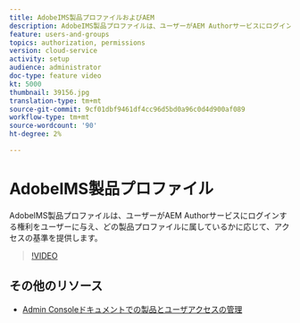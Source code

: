 ```yaml
---
title: AdobeIMS製品プロファイルおよびAEM
description: AdobeIMS製品プロファイルは、ユーザーがAEM Authorサービスにログインする権利をユーザーに与え、どの製品プロファイルに属しているかに応じて、アクセスの基準を提供します。
feature: users-and-groups
topics: authorization, permissions
version: cloud-service
activity: setup
audience: administrator
doc-type: feature video
kt: 5000
thumbnail: 39156.jpg
translation-type: tm+mt
source-git-commit: 9cf01dbf9461df4cc96d5bd0a96c0d4d900af089
workflow-type: tm+mt
source-wordcount: '90'
ht-degree: 2%

---
```



# AdobeIMS製品プロファイル

AdobeIMS製品プロファイルは、ユーザーがAEM Authorサービスにログインする権利をユーザーに与え、どの製品プロファイルに属しているかに応じて、アクセスの基準を提供します。

>[!VIDEO](https://video.tv.adobe.com/v/39156/?quality=12&learn=on)

## その他のリソース

+ [Admin Consoleドキュメントでの製品とユーザアクセスの管理](https://docs.adobe.com/content/help/en/experience-manager-cloud-service/security/ims-support.html#managing-products-and-user-access-in-admin-console)

